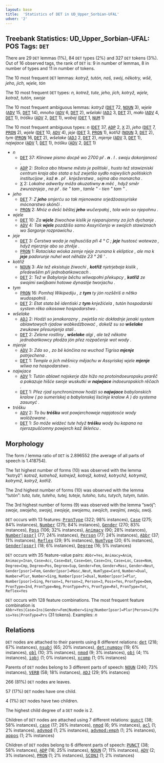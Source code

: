 ```yaml
---
layout: base
title:  'Statistics of DET in UD_Upper_Sorbian-UFAL'
udver: '2'
---
```


## Treebank Statistics: UD_Upper_Sorbian-UFAL: POS Tags: `DET`

There are 29 `DET` lemmas (1%), 84 `DET` types (2%) and 327 `DET` tokens (3%).
Out of 16 observed tags, the rank of `DET` is: 9 in number of lemmas, 8 in number of types and 11 in number of tokens.

The 10 most frequent `DET` lemmas: <em>kotryž, tutón, naš, swój, někotry, wšě, jeho, jich, wjele, tón</em>

The 10 most frequent `DET` types:  <em>n, kotrež, tute, jeho, jich, kotryž, wjele, kotraž, tutón, swoje</em>

The 10 most frequent ambiguous lemmas: <em>kotryž</em> (<tt><a href="hsb_ufal-pos-DET.html">DET</a></tt> 72, <tt><a href="hsb_ufal-pos-NOUN.html">NOUN</a></tt> 3), <em>wjele</em> (<tt><a href="hsb_ufal-pos-ADV.html">ADV</a></tt> 15, <tt><a href="hsb_ufal-pos-DET.html">DET</a></tt> 14), <em>mnoho</em> (<tt><a href="hsb_ufal-pos-ADV.html">ADV</a></tt> 6, <tt><a href="hsb_ufal-pos-DET.html">DET</a></tt> 2), <em>wšelaki</em> (<tt><a href="hsb_ufal-pos-ADJ.html">ADJ</a></tt> 3, <tt><a href="hsb_ufal-pos-DET.html">DET</a></tt> 2), <em>mało</em> (<tt><a href="hsb_ufal-pos-ADV.html">ADV</a></tt> 4, <tt><a href="hsb_ufal-pos-DET.html">DET</a></tt> 1), <em>tróšku</em> (<tt><a href="hsb_ufal-pos-ADV.html">ADV</a></tt> 2, <tt><a href="hsb_ufal-pos-DET.html">DET</a></tt> 1), <em>wobaj</em> (<tt><a href="hsb_ufal-pos-DET.html">DET</a></tt> 1, <tt><a href="hsb_ufal-pos-NUM.html">NUM</a></tt> 1)

The 10 most frequent ambiguous types:  <em>n</em> (<tt><a href="hsb_ufal-pos-DET.html">DET</a></tt> 37, <tt><a href="hsb_ufal-pos-ADP.html">ADP</a></tt> 2, <tt><a href="hsb_ufal-pos-X.html">X</a></tt> 2), <em>jeho</em> (<tt><a href="hsb_ufal-pos-DET.html">DET</a></tt> 7, <tt><a href="hsb_ufal-pos-PRON.html">PRON</a></tt> 2), <em>wjele</em> (<tt><a href="hsb_ufal-pos-DET.html">DET</a></tt> 10, <tt><a href="hsb_ufal-pos-ADV.html">ADV</a></tt> 4), <em>jeje</em> (<tt><a href="hsb_ufal-pos-DET.html">DET</a></tt> 3, <tt><a href="hsb_ufal-pos-PRON.html">PRON</a></tt> 1), <em>kotřiž</em> (<tt><a href="hsb_ufal-pos-NOUN.html">NOUN</a></tt> 3, <tt><a href="hsb_ufal-pos-DET.html">DET</a></tt> 2), <em>tym</em> (<tt><a href="hsb_ufal-pos-PRON.html">PRON</a></tt> 16, <tt><a href="hsb_ufal-pos-DET.html">DET</a></tt> 2), <em>wšelake</em> (<tt><a href="hsb_ufal-pos-ADJ.html">ADJ</a></tt> 2, <tt><a href="hsb_ufal-pos-DET.html">DET</a></tt> 2), <em>mjenje</em> (<tt><a href="hsb_ufal-pos-ADV.html">ADV</a></tt> 3, <tt><a href="hsb_ufal-pos-DET.html">DET</a></tt> 1), <em>najwjace</em> (<tt><a href="hsb_ufal-pos-ADV.html">ADV</a></tt> 1, <tt><a href="hsb_ufal-pos-DET.html">DET</a></tt> 1), <em>tróšku</em> (<tt><a href="hsb_ufal-pos-ADV.html">ADV</a></tt> 2, <tt><a href="hsb_ufal-pos-DET.html">DET</a></tt> 1)


* <em>n</em>
  * <tt><a href="hsb_ufal-pos-DET.html">DET</a></tt> 37: <em>Klinowe pismo docpě wo 2700 př . <b>n</b> . l . swoju dokonjanosć .</em>
  * <tt><a href="hsb_ufal-pos-ADP.html">ADP</a></tt> 2: <em>Stolica abo hłowne město je politiski , husto tež stawizniski centrum kraja abo stata a tuž zwjetša sydło najwyšich politiskich institucijow , kaž <b>n</b> . př . knježerstwa , sejma abo monarcha .</em>
  * <tt><a href="hsb_ufal-pos-X.html">X</a></tt> 2: <em>Lokalne adwerby móža akuzatiwny <b>n</b> měć , hdyž směr zwuraznjeja , na př . tie " tam , tamle " - tien " tam " .</em>
* <em>jeho</em>
  * <tt><a href="hsb_ufal-pos-DET.html">DET</a></tt> 7: <em>Z <b>jeho</b> smjerću so tak mjenowane srjedźoassyriske mócnarstwo skónči .</em>
  * <tt><a href="hsb_ufal-pos-PRON.html">PRON</a></tt> 2: <em>Mróz a dešć běštej <b>jeho</b> wučerpałoj , tola wón so njepohnu .</em>
* <em>wjele</em>
  * <tt><a href="hsb_ufal-pos-DET.html">DET</a></tt> 10: <em>Za <b>wjele</b> žiwochow kislik je njeparujomny za jich dychanje .</em>
  * <tt><a href="hsb_ufal-pos-ADV.html">ADV</a></tt> 4: <em>Tak <b>wjele</b> pozdźišo samo Assyričenjo w swojich stawiznach wo Sargonje rozprawichu .</em>
* <em>jeje</em>
  * <tt><a href="hsb_ufal-pos-DET.html">DET</a></tt> 3: <em>Čerstwa woda je najhusćiša při 4 ° C ; <b>jeje</b> hustosć wotewza , hdyž mjerznje abo so zhrěje .</em>
  * <tt><a href="hsb_ufal-pos-PRON.html">PRON</a></tt> 1: <em>Rotaciska wóska zemje njeje zrunana k ekliptice , ale ma k <b>jeje</b> padorunje nuhel wot něhdźe 23 ° 26 ' .</em>
* <em>kotřiž</em>
  * <tt><a href="hsb_ufal-pos-NOUN.html">NOUN</a></tt> 3: <em>Ale tež eksistuja žiwochi , <b>kotřiž</b> njetrjebaja kislik , předewšěm při jednobańkowcach .</em>
  * <tt><a href="hsb_ufal-pos-DET.html">DET</a></tt> 2: <em>Tež w Babylonje běchu wliwapołni překupcy , <b>kotřiž</b> ze swojimi swójbami hotowe dynastije tworjachu .</em>
* <em>tym</em>
  * <tt><a href="hsb_ufal-pos-PRON.html">PRON</a></tt> 16: <em>Pomhaj Wikipediju , z <b>tym</b> ty jón rozšěriš a nětko wudospołniš .</em>
  * <tt><a href="hsb_ufal-pos-DET.html">DET</a></tt> 2: <em>Etat stata bě identiski z <b>tym</b> knježićela , tutón hospodarski system rěka oikosowe hospodarstwo .</em>
* <em>wšelake</em>
  * <tt><a href="hsb_ufal-pos-ADJ.html">ADJ</a></tt> 2: <em>Hodźi so jenakorazny , zwjetša nic dokładnje jenaki system ablawtowych rjadow wobkedźbować , dokelž su so <b>wšelake</b> zwukowe přesunjenja stali .</em>
  * <tt><a href="hsb_ufal-pos-DET.html">DET</a></tt> 2: <em>Zelene rostliny , <b>wšelake</b> algi , ale tež někotre jednobańkowcy płodźa jón přez rozpačenje wot wody .</em>
* <em>mjenje</em>
  * <tt><a href="hsb_ufal-pos-ADV.html">ADV</a></tt> 3: <em>Zda so , zo bě kónčina na wuchod Tigrisa <b>mjenje</b> potrjechena .</em>
  * <tt><a href="hsb_ufal-pos-DET.html">DET</a></tt> 1: <em>Temple a jich měšnicy mějachu w Assyriskej wjele <b>mjenje</b> wliwa na hospodarstwo .</em>
* <em>najwjace</em>
  * <tt><a href="hsb_ufal-pos-ADV.html">ADV</a></tt> 1: <em>Tutón ablawt najskerje dźe hižo na protoindoeuropsku prarěč a pokazuje hišće swoje wuskutki w <b>najwjace</b> indoeuropskich rěčach .</em>
  * <tt><a href="hsb_ufal-pos-DET.html">DET</a></tt> 1: <em>Přez rjad synchronizmow hodźi so <b>najwjace</b> babylonskich kralow ( po sumeriskej a babylonskej lisćinje kralow A ) do systema zasunyć .</em>
* <em>tróšku</em>
  * <tt><a href="hsb_ufal-pos-ADV.html">ADV</a></tt> 2: <em>To bu <b>tróšku</b> wot powjerchoweje napjatosće wody wolóžowane .</em>
  * <tt><a href="hsb_ufal-pos-DET.html">DET</a></tt> 1: <em>So móže widźeć tute hdyž <b>tróšku</b> wody bu kapana na njerozpušćomny powjerch kaž škleńcu .</em>

## Morphology

The form / lemma ratio of `DET` is 2.896552 (the average of all parts of speech is 1.418754).

The 1st highest number of forms (10) was observed with the lemma “kotryž”: <em>kotraž, kotrehož, kotrejež, kotrejž, kotrež, kotrychž, kotrymiž, kotrymž, kotryž, kotřiž</em>.

The 2nd highest number of forms (10) was observed with the lemma “tutón”: <em>tuta, tute, tuteho, tutej, tuteje, tutoho, tutu, tutych, tutym, tutón</em>.

The 3rd highest number of forms (9) was observed with the lemma “swój”: <em>swoje, swojeho, swojej, swojeje, swojemu, swojich, swojimi, swoju, swój</em>.

`DET` occurs with 13 features: <tt><a href="hsb_ufal-feat-PronType.html">PronType</a></tt> (322; 98% instances), <tt><a href="hsb_ufal-feat-Case.html">Case</a></tt> (275; 84% instances), <tt><a href="hsb_ufal-feat-Number.html">Number</a></tt> (275; 84% instances), <tt><a href="hsb_ufal-feat-Gender.html">Gender</a></tt> (270; 83% instances), <tt><a href="hsb_ufal-feat-Poss.html">Poss</a></tt> (106; 32% instances), <tt><a href="hsb_ufal-feat-Animacy.html">Animacy</a></tt> (90; 28% instances), <tt><a href="hsb_ufal-feat-Number-psor.html">Number[psor]</a></tt> (77; 24% instances), <tt><a href="hsb_ufal-feat-Person.html">Person</a></tt> (77; 24% instances), <tt><a href="hsb_ufal-feat-Abbr.html">Abbr</a></tt> (37; 11% instances), <tt><a href="hsb_ufal-feat-Reflex.html">Reflex</a></tt> (29; 9% instances), <tt><a href="hsb_ufal-feat-NumType.html">NumType</a></tt> (20; 6% instances), <tt><a href="hsb_ufal-feat-Gender-psor.html">Gender[psor]</a></tt> (18; 6% instances), <tt><a href="hsb_ufal-feat-Degree.html">Degree</a></tt> (16; 5% instances)

`DET` occurs with 35 feature-value pairs: `Abbr=Yes`, `Animacy=Anim`, `Animacy=Inan`, `Case=Acc`, `Case=Dat`, `Case=Gen`, `Case=Ins`, `Case=Loc`, `Case=Nom`, `Degree=Cmp`, `Degree=Pos`, `Degree=Sup`, `Gender=Fem`, `Gender=Masc`, `Gender=Neut`, `Gender[psor]=Fem`, `Gender[psor]=Masc,Neut`, `NumType=Card`, `Number=Dual`, `Number=Plur`, `Number=Sing`, `Number[psor]=Dual`, `Number[psor]=Plur`, `Number[psor]=Sing`, `Person=1`, `Person=2`, `Person=3`, `Poss=Yes`, `PronType=Dem`, `PronType=Ind`, `PronType=Neg`, `PronType=Prs`, `PronType=Rel`, `PronType=Tot`, `Reflex=Yes`

`DET` occurs with 128 feature combinations.
The most frequent feature combination is `Abbr=Yes|Case=Ins|Gender=Fem|Number=Sing|Number[psor]=Plur|Person=1|Poss=Yes|PronType=Prs` (31 tokens).
Examples: <em>n</em>


## Relations

`DET` nodes are attached to their parents using 8 different relations: <tt><a href="hsb_ufal-dep-det.html">det</a></tt> (218; 67% instances), <tt><a href="hsb_ufal-dep-nsubj.html">nsubj</a></tt> (65; 20% instances), <tt><a href="hsb_ufal-dep-det-numgov.html">det:numgov</a></tt> (19; 6% instances), <tt><a href="hsb_ufal-dep-obl.html">obl</a></tt> (10; 3% instances), <tt><a href="hsb_ufal-dep-nmod.html">nmod</a></tt> (9; 3% instances), <tt><a href="hsb_ufal-dep-obj.html">obj</a></tt> (4; 1% instances), <tt><a href="hsb_ufal-dep-iobj.html">iobj</a></tt> (1; 0% instances), <tt><a href="hsb_ufal-dep-xcomp.html">xcomp</a></tt> (1; 0% instances)

Parents of `DET` nodes belong to 3 different parts of speech: <tt><a href="hsb_ufal-pos-NOUN.html">NOUN</a></tt> (240; 73% instances), <tt><a href="hsb_ufal-pos-VERB.html">VERB</a></tt> (58; 18% instances), <tt><a href="hsb_ufal-pos-ADJ.html">ADJ</a></tt> (29; 9% instances)

266 (81%) `DET` nodes are leaves.

57 (17%) `DET` nodes have one child.

4 (1%) `DET` nodes have two children.

The highest child degree of a `DET` node is 2.

Children of `DET` nodes are attached using 7 different relations: <tt><a href="hsb_ufal-dep-punct.html">punct</a></tt> (38; 58% instances), <tt><a href="hsb_ufal-dep-case.html">case</a></tt> (17; 26% instances), <tt><a href="hsb_ufal-dep-nmod.html">nmod</a></tt> (6; 9% instances), <tt><a href="hsb_ufal-dep-acl.html">acl</a></tt> (1; 2% instances), <tt><a href="hsb_ufal-dep-advmod.html">advmod</a></tt> (1; 2% instances), <tt><a href="hsb_ufal-dep-advmod-emph.html">advmod:emph</a></tt> (1; 2% instances), <tt><a href="hsb_ufal-dep-appos.html">appos</a></tt> (1; 2% instances)

Children of `DET` nodes belong to 6 different parts of speech: <tt><a href="hsb_ufal-pos-PUNCT.html">PUNCT</a></tt> (38; 58% instances), <tt><a href="hsb_ufal-pos-ADP.html">ADP</a></tt> (16; 25% instances), <tt><a href="hsb_ufal-pos-NOUN.html">NOUN</a></tt> (7; 11% instances), <tt><a href="hsb_ufal-pos-ADV.html">ADV</a></tt> (2; 3% instances), <tt><a href="hsb_ufal-pos-PRON.html">PRON</a></tt> (1; 2% instances), <tt><a href="hsb_ufal-pos-SCONJ.html">SCONJ</a></tt> (1; 2% instances)


